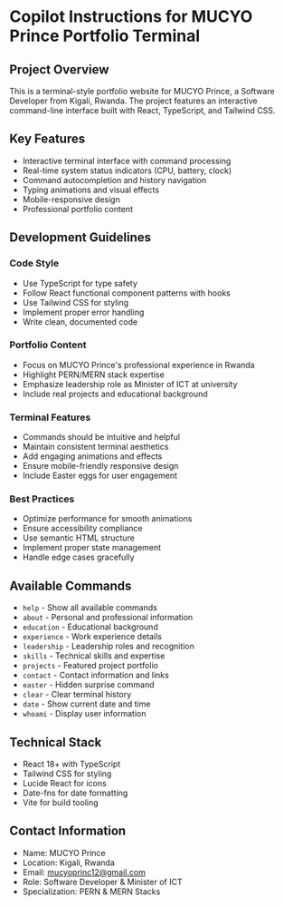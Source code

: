 # Copilot Instructions for MUCYO Prince Portfolio Terminal

<!-- Use this file to provide workspace-specific custom instructions to Copilot. For more details, visit https://code.visualstudio.com/docs/copilot/copilot-customization#_use-a-githubcopilotinstructionsmd-file -->

## Project Overview
This is a terminal-style portfolio website for MUCYO Prince, a Software Developer from Kigali, Rwanda. The project features an interactive command-line interface built with React, TypeScript, and Tailwind CSS.

## Key Features
- Interactive terminal interface with command processing
- Real-time system status indicators (CPU, battery, clock)
- Command autocompletion and history navigation
- Typing animations and visual effects
- Mobile-responsive design
- Professional portfolio content

## Development Guidelines

### Code Style
- Use TypeScript for type safety
- Follow React functional component patterns with hooks
- Use Tailwind CSS for styling
- Implement proper error handling
- Write clean, documented code

### Portfolio Content
- Focus on MUCYO Prince's professional experience in Rwanda
- Highlight PERN/MERN stack expertise
- Emphasize leadership role as Minister of ICT at university
- Include real projects and educational background

### Terminal Features
- Commands should be intuitive and helpful
- Maintain consistent terminal aesthetics
- Add engaging animations and effects
- Ensure mobile-friendly responsive design
- Include Easter eggs for user engagement

### Best Practices
- Optimize performance for smooth animations
- Ensure accessibility compliance
- Use semantic HTML structure
- Implement proper state management
- Handle edge cases gracefully

## Available Commands
- `help` - Show all available commands
- `about` - Personal and professional information
- `education` - Educational background
- `experience` - Work experience details
- `leadership` - Leadership roles and recognition
- `skills` - Technical skills and expertise
- `projects` - Featured project portfolio
- `contact` - Contact information and links
- `easter` - Hidden surprise command
- `clear` - Clear terminal history
- `date` - Show current date and time
- `whoami` - Display user information

## Technical Stack
- React 18+ with TypeScript
- Tailwind CSS for styling
- Lucide React for icons
- Date-fns for date formatting
- Vite for build tooling

## Contact Information
- Name: MUCYO Prince
- Location: Kigali, Rwanda
- Email: mucyoprinc12@gmail.com
- Role: Software Developer & Minister of ICT
- Specialization: PERN & MERN Stacks
